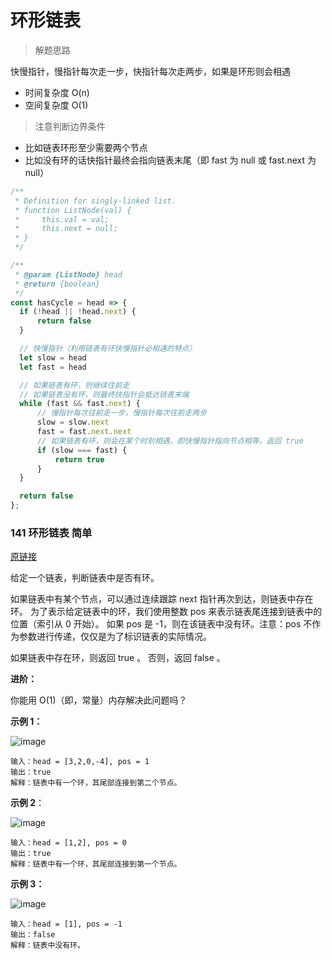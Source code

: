 # 环形链表

> 解题思路

快慢指针，慢指针每次走一步，快指针每次走两步，如果是环形则会相遇

- 时间复杂度 O(n)
- 空间复杂度 O(1)

> 注意判断边界条件

- 比如链表环形至少需要两个节点  
- 比如没有环的话快指针最终会指向链表末尾（即 fast 为 null 或 fast.next 为 null）

```javascript
/**
 * Definition for singly-linked list.
 * function ListNode(val) {
 *     this.val = val;
 *     this.next = null;
 * }
 */

/**
 * @param {ListNode} head
 * @return {boolean}
 */
const hasCycle = head => {
  if (!head || !head.next) {
      return false
  }

  // 快慢指针（利用链表有环快慢指针必相遇的特点）
  let slow = head
  let fast = head

  // 如果链表有环，则继续往前走
  // 如果链表没有环，则最终快指针会抵达链表末端
  while (fast && fast.next) {
      // 慢指针每次往前走一步，慢指针每次往前走两步 
      slow = slow.next
      fast = fast.next.next
      // 如果链表有环，则会在某个时刻相遇，即快慢指针指向节点相等，返回 true
      if (slow === fast) {
          return true
      }
  }

  return false
};
```

### 141 环形链表 简单

[原链接](https://leetcode-cn.com/problems/linked-list-cycle/)

给定一个链表，判断链表中是否有环。

如果链表中有某个节点，可以通过连续跟踪 next 指针再次到达，则链表中存在环。 为了表示给定链表中的环，我们使用整数 pos 来表示链表尾连接到链表中的位置（索引从 0 开始）。 如果 pos 是 -1，则在该链表中没有环。注意：pos 不作为参数进行传递，仅仅是为了标识链表的实际情况。

如果链表中存在环，则返回 true 。 否则，返回 false 。

**进阶：**

你能用 O(1)（即，常量）内存解决此问题吗？

**示例 1：**

![image](https://assets.leetcode-cn.com/aliyun-lc-upload/uploads/2018/12/07/circularlinkedlist.png)

```
输入：head = [3,2,0,-4], pos = 1  
输出：true  
解释：链表中有一个环，其尾部连接到第二个节点。
```

**示例 2**：

![image](https://assets.leetcode-cn.com/aliyun-lc-upload/uploads/2018/12/07/circularlinkedlist_test2.png)

```
输入：head = [1,2], pos = 0  
输出：true  
解释：链表中有一个环，其尾部连接到第一个节点。
```

**示例 3：**

![image](https://assets.leetcode-cn.com/aliyun-lc-upload/uploads/2018/12/07/circularlinkedlist_test3.png)

```
输入：head = [1], pos = -1  
输出：false  
解释：链表中没有环。
```